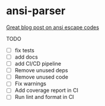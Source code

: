 # ansi-parser

[Great blog post on ansi escape codes](https://tforgione.fr/posts/ansi-escape-codes/)

TODO
- [ ] fix tests
- [ ] add docs
- [ ] add CI/CD pipeline
- [ ] Remove unused deps
- [ ] Remove unused code
- [ ] Fix warnings
- [ ] Add coverage report in CI
- [ ] Run lint and format in CI
